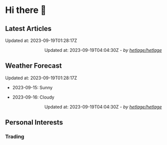 # Hi there 👋

## Latest Articles

Updated at: 2023-09-19T01:28:17Z

<div align="right">

Updated at: 2023-09-19T04:04:30Z - *by [hetlage/hetlage](https://github.com/hetlage/hetlage)*

</div>

## Weather Forecast

Updated at: 2023-09-19T01:28:17Z


- 2023-09-15: Sunny

- 2023-09-16: Cloudy


<div align="right">

Updated at: 2023-09-19T04:04:30Z - *by [hetlage/hetlage](https://github.com/hetlage/hetlage)*

</div>

## Personal Interests
### Trading